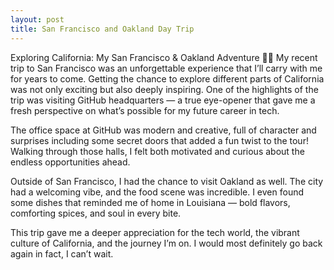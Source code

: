 ```yaml
---
layout: post
title: San Francisco and Oakland Day Trip 
---
```

Exploring California: My San Francisco & Oakland Adventure 🌉✨
My recent trip to San Francisco was an unforgettable experience that I’ll carry with me for years to come. Getting the chance to explore different parts of California was not only exciting but also deeply inspiring. One of the highlights of the trip was visiting GitHub headquarters — a true eye-opener that gave me a fresh perspective on what’s possible for my future career in tech.

The office space at GitHub was modern and creative, full of character and surprises including some secret doors that added a fun twist to the tour! Walking through those halls, I felt both motivated and curious about the endless opportunities ahead.

Outside of San Francisco, I had the chance to visit Oakland as well. The city had a welcoming vibe, and the food scene was incredible. I even found some dishes that reminded me of home in Louisiana — bold flavors, comforting spices, and soul in every bite.

This trip gave me a deeper appreciation for the tech world, the vibrant culture of California, and the journey I’m on. I would most definitely go back again in fact, I can’t wait.

